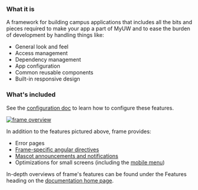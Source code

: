 ### What it is
A framework for building campus applications that includes all the bits and pieces required to make your app a part of MyUW and to ease the burden of 
development by handling things like:
+ General look and feel
+ Access management
+ Dependency management
+ App configuration
+ Common reusable components
+ Built-in responsive design

### What's included
See the [configuration doc](#/md/configuration) to learn how to configure these features.

<a href="img/frame-overview.png" target="_blank">
	<img src="img/frame-overview.png" alt="frame overview">
</a>

In addition to the features pictured above, frame provides:
+ Error pages
+ [Frame-specific angular directives](#/md/directives)
+ [Mascot announcements and notifications](#/md/announcements)
+ Optimizations for small screens (including the [mobile menu](img/mobile-menu.png))

In-depth overviews of frame's features can be found under the Features heading on the [documentation home page](#/home).
